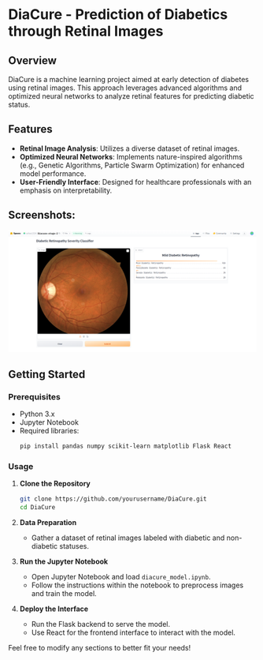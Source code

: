 # DiaCure - Prediction of Diabetics through Retinal Images

## Overview
DiaCure is a machine learning project aimed at early detection of diabetes using retinal images. This approach leverages advanced algorithms and optimized neural networks to analyze retinal features for predicting diabetic status.

## Features
- **Retinal Image Analysis**: Utilizes a diverse dataset of retinal images.
- **Optimized Neural Networks**: Implements nature-inspired algorithms (e.g., Genetic Algorithms, Particle Swarm Optimization) for enhanced model performance.
- **User-Friendly Interface**: Designed for healthcare professionals with an emphasis on interpretability.

## Screenshots:

![Diacure](screenshots/diacure.png)

## Getting Started

### Prerequisites
- Python 3.x
- Jupyter Notebook
- Required libraries:
  ```bash
  pip install pandas numpy scikit-learn matplotlib Flask React
  ```

### Usage
1. **Clone the Repository**
   ```bash
   git clone https://github.com/yourusername/DiaCure.git
   cd DiaCure
   ```

2. **Data Preparation**
   - Gather a dataset of retinal images labeled with diabetic and non-diabetic statuses.

3. **Run the Jupyter Notebook**
   - Open Jupyter Notebook and load `diacure_model.ipynb`.
   - Follow the instructions within the notebook to preprocess images and train the model.

4. **Deploy the Interface**
   - Run the Flask backend to serve the model.
   - Use React for the frontend interface to interact with the model.

Feel free to modify any sections to better fit your needs!
